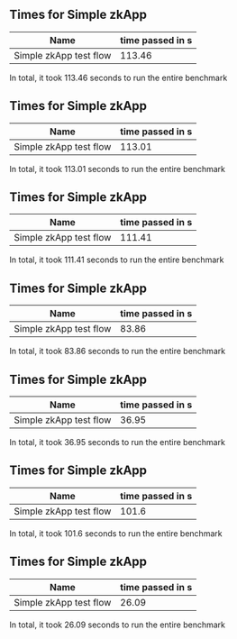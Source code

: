 ## Times for Simple zkApp

| Name | time passed in s |
|---|---|
|Simple zkApp test flow|113.46|

In total, it took 113.46 seconds to run the entire benchmark


## Times for Simple zkApp

| Name | time passed in s |
|---|---|
|Simple zkApp test flow|113.01|

In total, it took 113.01 seconds to run the entire benchmark


## Times for Simple zkApp

| Name | time passed in s |
|---|---|
|Simple zkApp test flow|111.41|

In total, it took 111.41 seconds to run the entire benchmark


## Times for Simple zkApp

| Name | time passed in s |
|---|---|
|Simple zkApp test flow|83.86|

In total, it took 83.86 seconds to run the entire benchmark


## Times for Simple zkApp

| Name | time passed in s |
|---|---|
|Simple zkApp test flow|36.95|

In total, it took 36.95 seconds to run the entire benchmark


## Times for Simple zkApp

| Name | time passed in s |
|---|---|
|Simple zkApp test flow|101.6|

In total, it took 101.6 seconds to run the entire benchmark


## Times for Simple zkApp

| Name | time passed in s |
|---|---|
|Simple zkApp test flow|26.09|

In total, it took 26.09 seconds to run the entire benchmark


